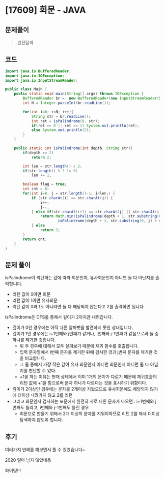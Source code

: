 # [17609] 회문 - JAVA

## 문제풀이
> 완전탐색

## 코드
```java
import java.io.BufferedReader;
import java.io.IOException;
import java.io.InputStreamReader;

public class Main {
    public static void main(String[] args) throws IOException {
        BufferedReader br =  new BufferedReader(new InputStreamReader(System.in));
        int N = Integer.parseInt(br.readLine());

        for(int i=0; i<N; i++){
            String str = br.readLine();
            int ret = isPalindrome(0, str);
            if(ret == 0 || ret == 1) System.out.println(ret);
            else System.out.println(2);
        }
    }

    public static int isPalindrome(int depth, String str){
        if(depth >= 2)
            return 2;

        int len = str.length() / 2;
        if(str.length() % 2 != 0)
            len += 1;

        boolean flag = true;
        int cnt = 0;
        for(int i=0, j = str.length()-1; i<len;) {
            if (str.charAt(i) == str.charAt(j)) {
                i++;
                j--;
            } else if(str.charAt(i+1) == str.charAt(j) || str.charAt(i) == str.charAt(j-1)) {
                return Math.min(isPalindrome(depth + 1, str.substring(0, i) + str.substring(i+1)),
                        isPalindrome(depth + 1, str.substring(0, j) + str.substring(j+1))) + 1;
            } else
                return 2;
        }
        return cnt;
    }
}
```

## 문제 풀이
isPalindrome이 리턴하는 값에 따라 회문인지, 유사회문인지 아니면 둘 다 아닌지를 출력합니다.
   - 리턴 값이 0이면 회문
   - 리턴 값이 1이면 유사회문
   - 리턴 값이 0과 1도 아니라면 둘 다 해당되지 않는다고 2를 출력하면 됩니다.

isPalindrome은 DFS를 통해서 깊이가 2까지만 내려갑니다.
   - 깊이가 0인 경우에는 아직 다른 알파벳을 발견하지 못한 상태입니다.
   - 깊이가 1인 경우에는 i+1번째와 j번째가 같거나, i번째와 j-1번째가 같음으로써 둘 중 하나를 제거한 것입니다.
      - 위 두 경우에 대해서 모두 살펴보기 때문에 재귀 함수를 호출합니다.
      - 입력 문자열에서 i번째 문자를 제거한 뒤에 검사한 것과 j번째 문자를 제거한 것을 비교합니다.
      - 그 둘 중에서 가장 작은 값이 유사 회문인지 아니면 회문인지 아니면 둘 다 아닐지를 판단할 수 있다.
      - +1을 하는 이유는 현재 상태에서 이미 1개의 문자가 다르기 때문에 재귀호출의 리턴 값에 +1을 함으로써 문자 하나가 다르다는 것을 표시하기 위함이다.
   - 깊이가 2이상인 경우에는 문자를 2개이상 지웠으므로 유사회문에도 해당되지 않기에 더이상 내려가지 않고 2를 리턴
   - 그리고 회문인지 검사하는 포문에서 완전히 서로 다른 문자가 나오면 : i+1번째와 j번째도 틀리고, i번째와 j-1번째도 틀린 경우
      - 회문으로 만들기 위해서 2개 이상의 문자를 지워야하므로 리턴 2를 해서 더이상 탐색하지 않도록 합니다.

## 후기
여러가지 반례를 해보면서 풀 수 있었습니다~

2020 얼마 남지 않았네용

화이팅!!!